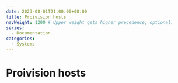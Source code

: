 ```yaml
---
date: 2023-08-01T21:00:00+08:00
title: Proivision hosts
navWeight: 1200 # Upper weight gets higher precedence, optional.
series:
  - Documentation
categories:
  - Systems
---
```


# Proivision hosts